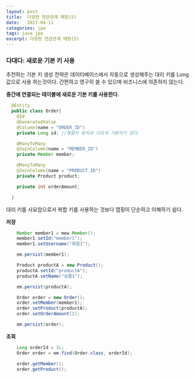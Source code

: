 ```yaml
---
layout: post
title:  다양한 연관관계 매핑(5)
date:   2017-04-11
categories: jpa
tags: java jpa
excerpt: 다양한 연관관계 매핑(5)
---
```




### 다대다: 새로운 기본 키 사용

추천하는 기본 키 생성 전략은 데이터베이스에서 자동으로 생성해주는 대리 키를 Long 값으로 사용 하는것이다. 간편하고 영구히 쓸 수 있으며 비즈니스에 의존하지 않는다.

**중간에 연결되는 테이블에 새로운 기본 키를 사용한다.**

```java
  @Entity
  public class Order{
    @Id
    @GeneratedValue
    @Column(name = "ORDER_ID")
    private Long id; //복합키 방식과 다르게 기본키가 있다.

    @ManyToMany
    @JoinColumn(name = "MEMBER_ID")
    private Member member;

    @ManyToMany
    @JoinColumn(name = "PRODUCT_ID")
    private Product product;

    private int orderAmount;

  }

```
대리 키를 사요암으로서 복합 키를 사용하는 것보다 맵핑이 단순하고 이해하기 쉽다.


**저장**
```java
    Member member1 = mew Member();
    member1.setId("member1");
    member1.setUsername("회원1");

    em.persist(member1);

    Product productA = new Product();
    productA.setId("productA");
    productA.setName("상품1");

    em.persist(productA);

    Order order = new Order();
    order.setMember(member1);
    order.setProduct(productA);
    order.setOrderAmount(2);

    em.persist(order);

```

**조회**
```java
    Long orderId = 1L;
    Order order = em.find(Order.class, orderId);

    order.getMember();
    order.getProduct();


```
